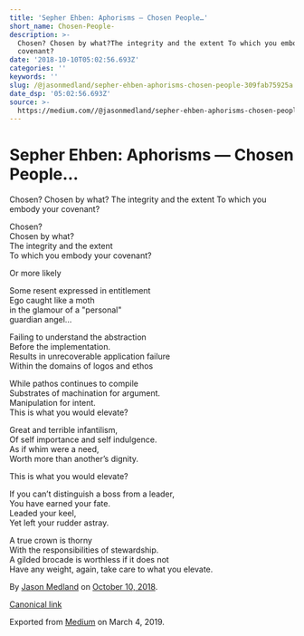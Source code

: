 ```yaml
---
title: 'Sepher Ehben: Aphorisms — Chosen People…'
short_name: Chosen-People-
description: >-
  Chosen? Chosen by what?The integrity and the extent To which you embody your
  covenant?
date: '2018-10-10T05:02:56.693Z'
categories: ''
keywords: ''
slug: /@jasonmedland/sepher-ehben-aphorisms-chosen-people-309fab75925a
date_dsp: '05:02:56.693Z'
source: >-
  https://medium.com//@jasonmedland/sepher-ehben-aphorisms-chosen-people-309fab75925a
---
```


# Sepher Ehben: Aphorisms — Chosen People…

Chosen? Chosen by what? The integrity and the extent To which you embody your covenant?

Chosen?   
Chosen by what?  
The integrity and the extent   
To which you embody your covenant?

Or more likely

Some resent expressed in entitlement  
Ego caught like a moth  
in the glamour of a "personal"  
guardian angel…

Failing to understand the abstraction  
Before the implementation.  
Results in unrecoverable application failure  
Within the domains of logos and ethos

While pathos continues to compile  
Substrates of machination for argument.  
Manipulation for intent.  
This is what you would elevate?

Great and terrible infantilism,  
Of self importance and self indulgence.  
As if whim were a need,  
Worth more than another’s dignity.

This is what you would elevate?

If you can’t distinguish a boss from a leader,  
You have earned your fate.   
Leaded your keel,  
Yet left your rudder astray.

A true crown is thorny  
With the responsibilities of stewardship.  
A gilded brocade is worthless if it does not   
Have any weight, again, take care to what you elevate.

By [Jason Medland](https://medium.com/@jasonmedland) on [October 10, 2018](https://medium.com/p/309fab75925a).

[Canonical link](https://medium.com/@jasonmedland/sepher-ehben-aphorisms-chosen-people-309fab75925a)

Exported from [Medium](https://medium.com) on March 4, 2019.